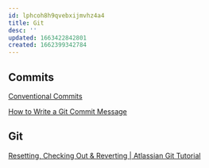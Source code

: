 ```yaml
---
id: lphcoh8h9qvebxijmvhz4a4
title: Git
desc: ''
updated: 1663422842801
created: 1662399342784
---
```


## Commits

[Conventional Commits](https://www.conventionalcommits.org/en/v1.0.0/)

[How to Write a Git Commit Message](https://cbea.ms/git-commit/#seven-rules)

## Git

[Resetting, Checking Out & Reverting | Atlassian Git Tutorial](https://www.atlassian.com/git/tutorials/resetting-checking-out-and-reverting)

